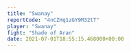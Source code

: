 ```yaml
---
title: "Swanay"
reportCode: "4nCZHq1zGY9M32tT"
player: "Swanay"
fight: "Shade of Aran"
date: 2021-07-01T18:55:15.468000+00:00
---
```

